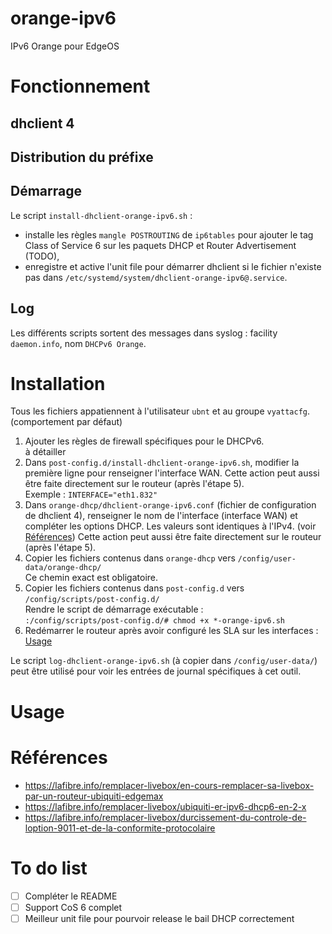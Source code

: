 # orange-ipv6
 IPv6 Orange pour EdgeOS

# Fonctionnement
## dhclient 4


## Distribution du préfixe


## Démarrage
 Le script `install-dhclient-orange-ipv6.sh` :
 - installe les règles `mangle POSTROUTING` de `ip6tables` pour ajouter le tag Class of Service 6 sur les paquets DHCP et Router Advertisement (TODO),
 - enregistre et active l'unit file pour démarrer dhclient si le fichier n'existe pas dans `/etc/systemd/system/dhclient-orange-ipv6@.service`.

## Log
 Les différents scripts sortent des messages dans syslog : facility `daemon.info`, nom `DHCPv6 Orange`.

# Installation
 Tous les fichiers appatiennent à l'utilisateur `ubnt` et au groupe `vyattacfg`. (comportement par défaut)
 
 1. Ajouter les règles de firewall spécifiques pour le DHCPv6. \
    à détailler
 2. Dans `post-config.d/install-dhclient-orange-ipv6.sh`, modifier la première ligne pour renseigner l'interface WAN. Cette action peut aussi être faite directement sur le routeur (après l'étape 5). \
    Exemple : `INTERFACE="eth1.832"`
 3. Dans `orange-dhcp/dhclient-orange-ipv6.conf` (fichier de configuration de dhclient 4), renseigner le nom de l'interface (interface WAN) et compléter les options DHCP. Les valeurs sont identiques à l'IPv4. (voir [Références](#références)) Cette action peut aussi être faite directement sur le routeur (après l'étape 5).
 4. Copier les fichiers contenus dans `orange-dhcp` vers `/config/user-data/orange-dhcp/` \
    Ce chemin exact est obligatoire.
 5. Copier les fichiers contenus dans `post-config.d` vers `/config/scripts/post-config.d/` \
    Rendre le script de démarrage exécutable : \
    `:/config/scripts/post-config.d/# chmod +x *-orange-ipv6.sh`
 6. Redémarrer le routeur après avoir configuré les SLA sur les interfaces : [Usage](#usage)

 Le script `log-dhclient-orange-ipv6.sh` (à copier dans `/config/user-data/`) peut être utilisé pour voir les entrées de journal spécifiques à cet outil.

# Usage


# Références
- https://lafibre.info/remplacer-livebox/en-cours-remplacer-sa-livebox-par-un-routeur-ubiquiti-edgemax
- https://lafibre.info/remplacer-livebox/ubiquiti-er-ipv6-dhcp6-en-2-x
- https://lafibre.info/remplacer-livebox/durcissement-du-controle-de-loption-9011-et-de-la-conformite-protocolaire

# To do list
 - [ ] Compléter le README
 - [ ] Support CoS 6 complet
 - [ ] Meilleur unit file pour pourvoir release le bail DHCP correctement
